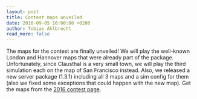 ```yaml
---
layout: post
title: Contest maps unveiled
date: 2016-09-05 16:00:00 +0200
author: Tobias Ahlbrecht
read_more: false
---
```


The maps for the contest are finally unveiled! We will play the well-known London and Hannover maps that were already part of the package. Unfortunately, since Clausthal is a very small town, we will play the third simulation each on the map of San Francisco instead. Also, we released a new server package (1.3.1) including all 3 maps and a sim config for them (also we fixed some exceptions that could happen with the new map). Get the maps from the [2016 contest page](/2016/getting-started).
